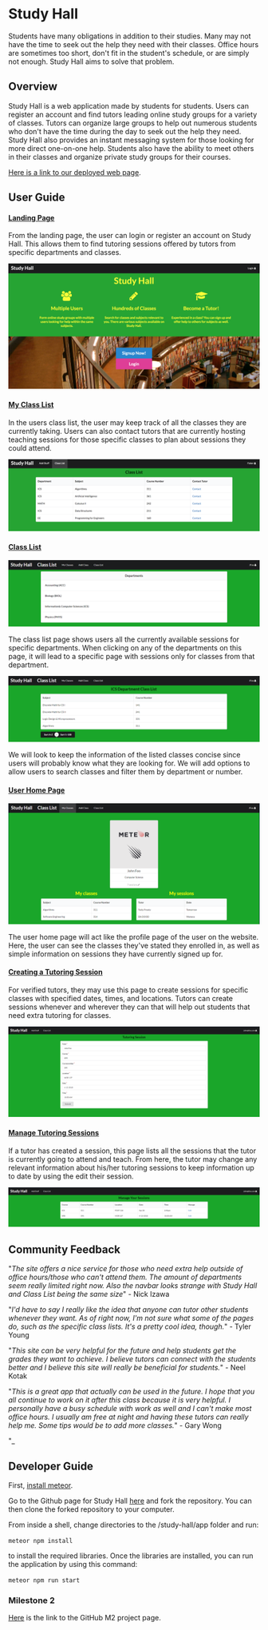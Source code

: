 # Study Hall

Students have many obligations in addition to their studies. Many may not have the time to seek out the help they need with their classes. Office hours are sometimes too short, don't fit in the student's schedule, or are simply not enough. Study Hall aims to solve that problem. 

## Overview

Study Hall is a web application made by students for students. Users can register an account and find tutors leading online study groups for a variety of classes. Tutors can organize large groups to help out numerous students who don't have the time during the day to seek out the help they need. Study Hall also provides an instant messaging system for those looking for more direct one-on-one help. Students also have the ability to meet others in their classes and organize private study groups for their courses. 

[Here is a link to our deployed web page](http://studyhall.meteorapp.com).

## User Guide

#### [Landing Page](http://studyhall.meteorapp.com/#/)

From the landing page, the user can login or register an account on Study Hall. This allows them to find tutoring sessions offered by tutors from specific departments and classes. 

<img src="doc/images/landing.png">

#### [My Class List](http://studyhall.meteorapp.com/#/list)

In the users class list, the user may keep track of all the classes they are currently taking. Users can also contact tutors that are currently hosting teaching sessions for those specific classes to plan about sessions they could attend.

<img src="doc/images/classlist.png">

#### [Class List](http://studyhall.meteorapp.com/#/ClassList)

<img src="doc/images/theclasslist.png">

The class list page shows users all the currently available sessions for specific departments. When clicking on any of the departments on this page, it will lead to a specific page with sessions only for classes from that department.

<img src="doc/images/specificclasslist.png">

We will look to keep the information of the listed classes concise since users will probably know what they are looking for. We will add options to allow users to search classes and filter them by department or number.  


#### [User Home Page](http://studyhall.meteorapp.com/#/userhome)

<img src="doc/images/userhome.png">

The user home page will act like the profile page of the user on the website. Here, the user can see the classes they've stated they enrolled in, as well as simple information on sessions they have currently signed up for.


#### [Creating a Tutoring Session](http://studyhall.meteorapp.com/#/create-session)

For verified tutors, they may use this page to create sessions for specific classes with specified dates, times, and locations. Tutors can create sessions whenever and wherever they can that will help out students that need extra tutoring for classes.

<img src="doc/images/createsession.png">


#### [Manage Tutoring Sessions](http://studyhall.meteorapp.com/#/manage-session)

If a tutor has created a session, this page lists all the sessions that the tutor is currently going to attend and teach. From here, the tutor may change any relevant information about his/her tutoring sessions to keep information up to date by using the edit their session.

<img src="doc/images/managesession.png">

## Community Feedback

"_The site offers a nice service for those who need extra help outside of office hours/those who can't attend them. The amount of departments seem really limited right now. Also the navbar looks strange with Study Hall and Class List being the same size_" - Nick Izawa

"_I'd have to say I really like the idea that anyone can tutor other students whenever they want. As of right now, I'm not sure what some of the pages do, such as the specific class lists. It's a pretty cool idea, though._" - Tyler Young

"_This site can be very helpful for the future and help students get the grades they want to achieve. I believe tutors can connect with the students better and I believe this site will really be beneficial for students._" - Neel Kotak 

"_This is a great app that actually can be used in the future. I hope that you all continue to work on it after this class because it is very helpful.  I personally have a busy schedule with work as well and I can't make most office hours. I usually am free at night and having these tutors can really help me. Some tips would be to add more classes._" - Gary Wong 

"_

## Developer Guide

First, [install meteor](https://www.meteor.com/install).

Go to the Github page for Study Hall [here](https://github.com/study-hall/study-hall) and fork the repository. You can then clone the forked repository to your computer.

From inside a shell, change directories to the /study-hall/app folder and run:

`meteor npm install`

to install the required libraries.
Once the libraries are installed, you can run the application by using this command:

`meteor npm run start`

### Milestone 2

[Here](https://github.com/study-hall/study-hall/projects/2) is the link to the GitHub M2 project page.
